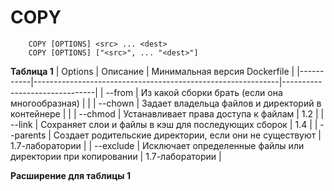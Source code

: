 # COPY

```
    COPY [OPTIONS] <src> ... <dest>
    COPY [OPTIONS] ["<src>", ... "<dest>"]
```

__Таблица 1__
| Options   | Описание                                                    | Минимальная версия Dockerfile |
|-----------|-------------------------------------------------------------|-------------------------------|
| --from    | Из какой сборки брать (если она многообразная)              |                               |
| --chown   | Задает владельца файлов и директорий в контейнере           |                               |
| --chmod   | Устанавливает права доступа к файлам                        | 1.2                           |
| --link    | Сохраняет слои и файлы в кэш для последующих сборок         | 1.4                           |
| --parents | Создает родительские директории, если они не существуют     | 1.7-лаборатории               |
| --exclude | Исключает определенные файлы или директории при копировании | 1.7-лаборатории               |

__Расширение для таблицы 1__
